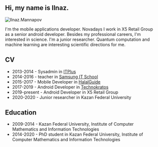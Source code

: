 ## Hi, my name is Ilnaz.

![Ilnaz.Mannapov](https://avatars2.githubusercontent.com/u/5419983?s=400&u=725cadb9afda78f5e62f56c073b250068965b74e&v=4)

I'm the mobile applications developer. Novadays I work in X5 Retail Group as a senior android developer.
Besides my professional careers, I'm interested in science. I'm a junior researcher. Quantum computation and machine learning are interesting scientific directions for me.

## CV
- 2013-2014 - Sysadmin in [ITPlus](http://itplus.ru/)
- 2014-2016 - teacher in [Samsung IT School](https://myitschool.ru/)
- 2015-2017 - Mobile Developer in [HalalGuide](https://halalguide.me/kazan)
- 2017-2019 - Android Developer in [Technokratos](https://technokratos.com/)
- 2019-present - Android Developer in X5 Retail Group
- 2020-2020 - Junior researcher in Kazan Federal University

## Education
- 2009-2014 - Kazan Federal University, Institute of Computer Mathematics and Information Technologies
- 2014-2020 - PhD student in Kazan Federal University, Institute of Computer Mathematics and Information Technologies

